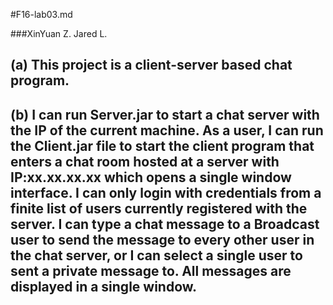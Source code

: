 #F16-lab03.md

###XinYuan Z. Jared L.

(a) This project is a client-server based chat program.
---
(b) I can run Server.jar to start a chat server with the IP of the current machine. As a user, I can run the Client.jar file to start the client program that enters a chat room hosted at a server with IP:xx.xx.xx.xx which opens a single window interface. I can only login with credentials from a finite list of users currently registered with the server. I can type a chat message to a Broadcast user to send the message to every other user in the chat server, or I can select a single user to sent a private message to. All messages are displayed in a single window. 
---
